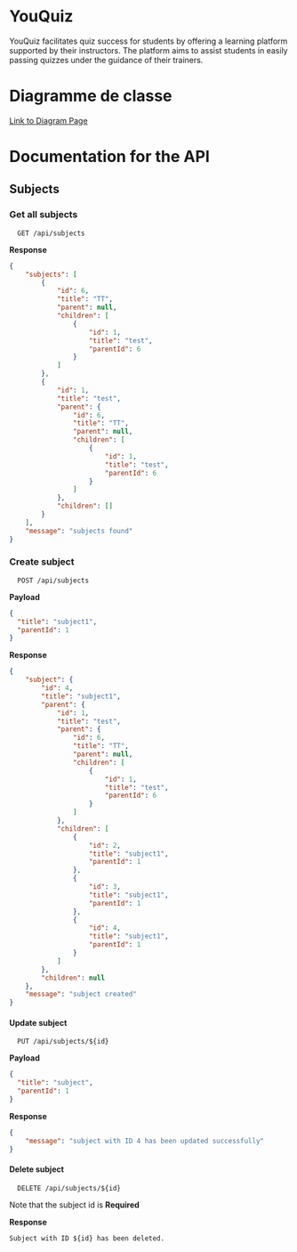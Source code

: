 
# YouQuiz

YouQuiz facilitates quiz success for students by offering a learning platform supported by their instructors. The platform aims to assist students in easily passing quizzes under the guidance of their trainers.
# Diagramme de classe 
[Link to Diagram Page](https://viewer.diagrams.net/?tags=%7B%7D&highlight=0000ff&edit=_blank&layers=1&nav=1&title=Untitled%20Diagram.drawio#R7V1tc5u6Ev41mWnvTDKIdz7mpaenc9KetmnPbT%2BdIUaxaTHkAk7i%2FPorGYRBEracgOQ4mulMbVkQ0D7aXT27Kx1Z5%2FOH93l4O%2FuYRTA5Mo3o4ci6ODJN0w4M9B9uWVYtwAJW1TLN46huWzdcxY%2BwbqwvnC7iCBadjmWWJWV8222cZGkKJ2WnLczz7L7b7SZLun%2F1NpxCpuFqEiZs63%2FjqJxVrb5jrNv%2FhPF0Rv4yMOpf5iHpXDcUszDK7ltN1rsj6zzPsrL6NH84hwkePTIu1XV%2F9PzaPFgO01LkgptPDw9%2FLt7N0%2Ffvl8mPX8t%2Fvb8uj2th3IXJon7h%2BmHLJRmBPFukEcQ3MY6ss%2FtZXMKr23CCf71HQkdts3KeoG8AfWQfqn7OO5iX8KHVVD%2Fke5jNYZkvUZf6V78er2UXCPfr0QcOgdWsPfQW6RrWMp82914PC%2FpQj8wOo2Qzo%2FRlET8%2BMkNV3MfzJEzRt7ObLC2v6l%2FwwIRJPE3R5wkaGJijBjwgMcLZaf1DmeGhnMziJLoMl9kCv1VRhpPf5NvZLMvjR3TbkAw2%2Bjkv6yljup0eV%2FjKWmQ5LFCfz0QmgGr6GD50Ol6GRVk3TLIkCW%2BL%2BLp5jXmYT%2BP0LCvLbC4NEWbQhYQFTBYTLgcSlu2OhAiHQcRxfckp%2Bv%2BqzON0ysADvW65Elue%2FYbnWZIhHFykWYWXOEmoJgKZBN6UvYAp0MCjv3W56nNhr1u%2B1sOAmzJ07U2yUj6zOIpgioWdlWEZVpLFYrzN4rRcDZNzhv6h0Tw3TpwjBz34OfoO1t%2FRP9w9L8%2BzFL1LGK8ECxFs7iGGzu6I2DjptsOkhoXpiqHCHAsULhcUxSTLYYULPFIaFFJB4QiqitFA4fFBMcvuv8LiFg0W9m40OJSAw%2FMVg8PfBI5FUmpkKEIGMGzF0Ai40EgX82uY%2F31zPgvTidYc6vBhcZYlUvFBFjsUQHKIXPTfhfZDFWLDUe2IAsDFRrTIwzLOUvSxwse3eA41OiSjw1ftkZLV8ybSJ4lXwq1AQIgv8CQEzJEsE7gW%2BTeMiItjwMDCYmFhcSCQhNcw%2BZwV8QrK1kVe9aWgsU36XXjH6QzmcTnm4tQQ9DX9saTOo%2FrOsNTDO%2FjmrVYDkskKoNxIsKxmBYibOI3Olh8iDQrpoLCV2waW2KxAsbiNwlLrCQWkpmqOArC05lpPnCaJxoR0TASqyQnAspoVJiKYQK0m5EPCMpXzESyXebW4%2FoVj8jQWdJh0lDCp61BhUmFvAowGCj6LqeOkA%2BqKZuK9nECpyecuy7hMoEaGQmQoj5aaLHPJgEBzU0OLXTQOOhY3RYSsuan9UAO%2BcgPRR1ZqbkoZKIBo1t14qOhjLDU5pQoTlmp2yuwjLDU7pQwUrmp6yuyjLDU9pQoTgWp%2ByuRRlhQKIFIZuGZkLejW2HTrIOBDXP5off6JPyMhVN8uHlo%2FXSzJlxS9yI91R%2Fz1Z%2Fu39WWrb%2BS6HaVSZIt8AgXc7TLMp1DkjjDqFMmwUm5J1eEIlbTlMAnL%2BK59L76k67%2FwOVulthGCC5hdggs41IKkevP6qjVe2Bt5dI0JdaNqZJgbIXCEy1a3emL2PvCx2%2F07QbDxsejuxzWB19ff39gdfaiedz1nGok9YxqxNO%2BXBdItq7QizfPK4HkDEhLcxPPyKqTG43lNzfOObnTNQXheLi7GgoXF53lJErMugFAOER7hKxci%2FFTVJs89y3M4KTVSlCOFxxHLRQpLEmOkTJCBX72rNjTKsMGtlpELDpYwXkUUl7d1QJFokG%2B4ReNDMj541TJy8cFSxxgfZGy1UVEEDF6pjFxg8PhjCgU64Dy43HlFMDy5jxVxtvoYYh1xVqMIePywXEXA8sPEZ2DQoImtUYgtYDpdZssj99gWNWhi08PDgl%2Bir5mtAdVFM%2FVeTgajxSc89WJUPTaU5zDaLOupXcodXcrdxa46h9HmZa5ijxLdfpZFbzAV8bZSDKXmIOSrBeU5jSRK1wLINzw%2ByEvU%2FqUU%2F9L17I57CYCo0iBtw4OCz1sWt3ASI1GXS%2B1KDKYzmgn4ctxMm5fxql2J3bbq2Fnsoh7kaK4Ey0lelYsIcghqbSlGsRSWs3%2BWgr%2B7aA6nMZ41eIZdhGUd7Vp90tbiWdbCEQbN3lgLgRRXbS2GFrtya8EylJ9hXuh8TFnGwiHb7ZGVpsOJZXBZ62A0Y6HzMcc3EC%2Bv7t5hmUkMi5s4L8pP4RxqdChEh3Le2uGnYiahBodycCjfqZygs%2BNbuniH8rMovkMfp%2Fgjxst1nJczeilS9UR%2FudVZg0gyiNRvau7w6vq5KAqjCPl71D7WVc%2FrfI0gjat9wJXyzdAdzZM%2Bf%2BU7TPamzKWv01f8r7P41CgC5ZX%2FLuvDXsI7fCih5kLkpPDZ3RQ%2B2%2BDYBo9HhpDdXYbHhLDrSvMjov4G92YRLCZ5fFupdPau3XvgC%2BZhVeBdOz0fEPqmODmAfopV3zjl9tUK7xkKzxWH%2BwZGhwdudzRsCxzgqR2focXOS1bniX0sv8ft2whL%2Bz1K1EDAYWd4eBjP7WEd4dO0uIf5P0iWUah355DoARlkNdwoC8FVUkPPDA8Pfu7ANneHrpD8CkPWkda6ZSfdMlpWgT0aeHRWwfNdjJ3F7glSaqO5GGxWgXYxFKoB5QEgl00p2LinQo97YTzHb7CMA%2FYbbJ8qfiQntrVFbnOZk7HSSDw2X%2BDqw6f3l%2B9Gnv60DdhdAww442llMpAGCIQBQrZ541gEHhys0dDAcqsfv19%2B%2B6DBIB8MrnIwsKTqxYev786%2F8VhTjQ%2FZ%2BOAxVHLxwRKTp0WBJPZlET8%2BinoLmox4nlNhGl0uwhc9Jmy81FSPx10yAZRqrYFuRI6q3hQ80YuRZ2mXZqq%2BnERWjxf47wHRaq7D6LRc56NV557rbKK9BJfyPFiPtzdUD7gg3hK%2BD1oaSEqBpJwy8XjMaZ%2BWmmQ5bNPsGkJ7ACH1GbMej4ftwRDyQhdJqf2l%2FYOR8gRZj2VvGRToIM7gcledIOuzBK6O4qhUBMoTZH3ACB2f7kMIFzRms2yapWHybt1KHX207nOZreY1HrJfsCyXNaMSLsqsO6Ctk4%2FswD1qnX0ETgyzaeg5%2F2j17TOarGgIMAPUcygSebNtxx%2BREu%2Btxx%2BR9PKtxx8Jn2v0PNGxKluu6BzDVi0684WKTiBNU9bhY6Atw9ZJZMKHj4kKyxUVFjnZYV%2BOGTOoHHYHUGSo8DljRkBlw9Pbw%2FQcNDbUaV0%2BS7YaJycn%2F%2Bkz%2FC3E7eoD9NLzjS%2FIM7pdXPdibYfDsagz4myO680zuKMFQnyWqgRIBKwZPhgRADrqYHOilWSnZzkyYBm9jzCKQ0YGOgw1Tm4LMMwOIgA5dmH7xt5jpTX6LDlX58TyQ05U%2FQ2GT5X3VPf%2BuG7hXfA9T%2FQGCoOtvJoJPXjIyhkNbzwiTzMwOzEwu4vdFyTeRiNgeLyb3hV6b9SCrzpGRPIsFC3qd1wMttao2R12Y3DLHzF%2B5WcuFoO643AL9p4lmUmWpc1RRHKXZORFaV9UJ1EP4WhaFiVdXsKT3CTqwGQE%2FmEeTsfW9a8gLTIQx8e%2B5FAHLBH4TxzBTINBPhiU51AHLDt3hS27BoN8MChPmA4EDqJ8SoigCQv8bP3CDxE83Xsj66e9YfAp3t2irbswgw8oLrPhNre4i0hO4bLVrZ4yGx6ZbOVB%2FaE1pqpbDuuMssTogccHgEFt7W8BlhmSGiAIWCLytckAcKqd5cqApWkOOUBj2N3xd5xA7fg3WvYVTYKGeCBUFEkXVicEjschg4vazCmtPRnDsNq%2BzIlpg43%2BDP4yXO6JJ4uhsgFVCC7IUPG4ri7EPNMScoOGci%2BAMXDeS5OLtCNt2UAoqLLPGggBVyKCyMtvT4gRhZocd9oHXRjZ9lO9aasvO0MS%2Bdrk87%2BebAyfTsZQnRCDvL%2FXZutdrysD5WsOYPAXfgc8D1x6HpBTe9TJgF341W%2B4XQjig7sK1fQGbTE9h12yovLOdpHvADJxCOnV6Cbl6xA2S2MVaHs1IvGs7aqK52qMKBKB0qWRidFWDrzZ%2BJo%2F2z8Onjxd%2BylbXcU9Y159alHr0QnPoq5iQOHQo3OwB%2BJdLco0m7ax8bmAQSYE%2F4JxeFpA3v71%2BEwetXY1AZuqI9c2EIfh9cjAIVsh748MzHGMQYcUECykafEOP49aqVSD2wJf0BaQ6qg9sQVO0J3BAR06E7UFrt29UXPA5tAxOMp4kaVyry2g%2BgMSRe67wKPjHtQFYxkPloU7cNLDc2jJWMo116srxTJt%2FnRSKIORciyeZj1s3%2B7YjxPD97YR2QOX07qCloUouj2xLCbltAf0bnWiloXmowOa2R7IspgkttfoI%2BDJUPy8naxULZ13C9k8HdRkV4atoCb%2B%2FJ6C2ntqzhIN6oZ9HhrUlPvjGMNi%2Bnv0%2Ft%2FQPiuu%2F05z8NM1H%2F4qzo%2B5azDWiGKZXuKSpfE4OhahmyfhJEtTOCG5jvjBdzWox8aJ7wddF5IMyFPBR92GXJHd3BRwnBAcYGlvIL5p8CG4RV1bYHNq1CS7RSzpfeCuqWXQ6wNOnYhcITTqYC2E1VbJXxaw0Oc3ySshcqlkB15uIrdE0BurhhSYrNHbfHxTCybu%2FxbZqjnLI5gfT6ppebq6W%2F7m%2BLjd%2FnY1guSKdvV6Cee31VXV%2FqZ8vaCrVMU8gh0s%2F74cAgXIykGXrz%2B9fP0Jgld9DBQwx9m5iiRu7kaZSFtCivIi5GC9PVlCOhTt6T%2BZcaf8I28kxt2mKMIAbCbQ6f4kNbY3ikwnwO7YP6gJ%2B3FpGlNgaxB5tKRr2915Zhi%2BZFoSiE4%2F0V3%2BJJWdmUY3N8AHlF4WLzsD9J2CUSYgAFa37IycEDIu4i12sTO4VdmI96eDk5QKvThwAqdbVsDQguK7GjpdBsNzKJjvDM7BSSaLyxMeMqUBDCpZQ309EdmL45VU1Zmgm83qkZ0%2F1AmAm%2BV9wJPAojNFlHOrFre694BFEPjdAEUgMerPjRhxkl8OePSZShN5RoA7%2Bpx6q8MdfYtaf5v%2BaKOPvuYZ5mnXbhN6qdnHLMIxz3f%2FBw%3D%3D)
# Documentation for the API

## Subjects
### Get all subjects
```
  GET /api/subjects
```

**Response**
```json
{
    "subjects": [
        {
            "id": 6,
            "title": "TT",
            "parent": null,
            "children": [
                {
                    "id": 1,
                    "title": "test",
                    "parentId": 6
                }
            ]
        },
        {
            "id": 1,
            "title": "test",
            "parent": {
                "id": 6,
                "title": "TT",
                "parent": null,
                "children": [
                    {
                        "id": 1,
                        "title": "test",
                        "parentId": 6
                    }
                ]
            },
            "children": []
        }
    ],
    "message": "subjects found"
}
```


### Create subject

```
  POST /api/subjects
```

**Payload**
```json
{   
  "title": "subject1",
  "parentId": 1
}
```

**Response**
```json
{
    "subject": {
        "id": 4,
        "title": "subject1",
        "parent": {
            "id": 1,
            "title": "test",
            "parent": {
                "id": 6,
                "title": "TT",
                "parent": null,
                "children": [
                    {
                        "id": 1,
                        "title": "test",
                        "parentId": 6
                    }
                ]
            },
            "children": [
                {
                    "id": 2,
                    "title": "subject1",
                    "parentId": 1
                },
                {
                    "id": 3,
                    "title": "subject1",
                    "parentId": 1
                },
                {
                    "id": 4,
                    "title": "subject1",
                    "parentId": 1
                }
            ]
        },
        "children": null
    },
    "message": "subject created"
}
```

#### Update subject

```
  PUT /api/subjects/${id}
```

**Payload**
```json
{
  "title": "subject",
  "parentId": 1
}
```

**Response**
```json
{
    "message": "subject with ID 4 has been updated successfully"
}
```

#### Delete subject

```
  DELETE /api/subjects/${id}
```
Note that the subject id is **Required**

**Response**
```
Subject with ID ${id} has been deleted.
```
